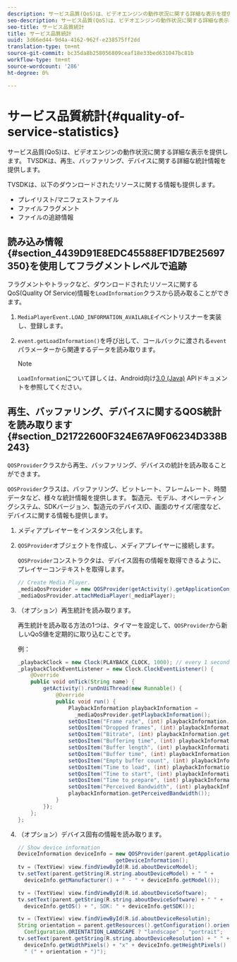 ```yaml
---
description: サービス品質(QoS)は、ビデオエンジンの動作状況に関する詳細な表示を提供します。 TVSDKは、再生、バッファリング、デバイスに関する詳細な統計情報を提供します。
seo-description: サービス品質(QoS)は、ビデオエンジンの動作状況に関する詳細な表示を提供します。 TVSDKは、再生、バッファリング、デバイスに関する詳細な統計情報を提供します。
seo-title: サービス品質統計
title: サービス品質統計
uuid: 3d66ed44-9d4a-4162-962f-e238575ff2dd
translation-type: tm+mt
source-git-commit: bc35da8b258056809ceaf18e33bed631047bc81b
workflow-type: tm+mt
source-wordcount: '286'
ht-degree: 0%

---
```



# サービス品質統計{#quality-of-service-statistics}

サービス品質(QoS)は、ビデオエンジンの動作状況に関する詳細な表示を提供します。 TVSDKは、再生、バッファリング、デバイスに関する詳細な統計情報を提供します。

TVSDKは、以下のダウンロードされたリソースに関する情報も提供します。

* プレイリスト/マニフェストファイル
* ファイルフラグメント
* ファイルの追跡情報

## 読み込み情報{#section_4439D91E8EDC45588EF1D7BE25697350}を使用してフラグメントレベルで追跡

フラグメントやトラックなど、ダウンロードされたリソースに関するQoS(Quality Of Service)情報を`LoadInformation`クラスから読み取ることができます。

1. `MediaPlayerEvent.LOAD_INFORMATION_AVAILABLE`イベントリスナーを実装し、登録します。
1. `event.getLoadInformation()`を呼び出して、コールバックに渡される`event`パラメーターから関連するデータを読み取ります。

   >[!NOTE]
   >
   >`LoadInformation`について詳しくは、Android向け[3.0 (Java)](https://help.adobe.com/en_US/primetime/api/psdk/javadoc3.0/index.html) APIドキュメントを参照してください。

## 再生、バッファリング、デバイスに関するQOS統計を読み取ります{#section_D21722600F324E67A9F06234D338B243}

`QOSProvider`クラスから再生、バッファリング、デバイスの統計を読み取ることができます。

`QOSProvider`クラスは、バッファリング、ビットレート、フレームレート、時間データなど、様々な統計情報を提供します。 製造元、モデル、オペレーティングシステム、SDKバージョン、製造元のデバイスID、画面のサイズ/密度など、デバイスに関する情報も提供します。

1. メディアプレイヤーをインスタンス化します。
1. `QOSProvider`オブジェクトを作成し、メディアプレイヤーに接続します。

   `QOSProvider`コンストラクタは、デバイス固有の情報を取得できるように、プレイヤーコンテキストを取得します。

   ```java
   // Create Media Player. 
   _mediaQosProvider = new QOSProvider(getActivity().getApplicationContext()); 
   _mediaQosProvider.attachMediaPlayer(_mediaPlayer);
   ```

1. （オプション）再生統計を読み取ります。

   再生統計を読み取る方法の1つは、タイマーを設定して、`QOSProvider`から新しいQoS値を定期的に取り込むことです。

   例：

   ```java
   _playbackClock = new Clock(PLAYBACK_CLOCK, 1000); // every 1 second 
   _playbackClockEventListener = new Clock.ClockEventListener() { 
       @Override 
       public void onTick(String name) { 
           getActivity().runOnUiThread(new Runnable() { 
               @Override 
               public void run() { 
                   PlaybackInformation playbackInformation =  
                     _mediaQosProvider.getPlaybackInformation();  
                   setQosItem("Frame rate", (int) playbackInformation.getFrameRate());  
                   setQosItem("Dropped frames", (int) playbackInformation.getDroppedFrameCount()); 
                   setQosItem("Bitrate", (int) playbackInformation.getBitrate()); 
                   setQosItem("Buffering time", (int) playbackInformation.getBufferingTime());  
                   setQosItem("Buffer length", (int) playbackInformation.getBufferLength());  
                   setQosItem("Buffer time", (int) playbackInformation.getBufferTime());  
                   setQosItem("Empty buffer count", (int) playbackInformation.getEmptyBufferCount());  
                   setQosItem("Time to load", (int) playbackInformation.getTimeToLoad());  
                   setQosItem("Time to start", (int) playbackInformation.getTimeToStart()); 
                   setQosItem("Time to prepare", (int) playbackInformation.getTimeToPrepare()); 
                   setQosItem("Perceived Bandwidth", (int) playbackInformation.getPerceivedBandwidth());   
                   playbackInformation.getPerceivedBandwidth()); 
               } 
           }); 
       }; 
   }; 
   ```

1. （オプション）デバイス固有の情報を読み取ります。

   ```java
   // Show device information 
   DeviceInformation deviceInfo = new QOSProvider(parent.getApplicationContext()). 
                                  getDeviceInformation(); 
   tv = (TextView) view.findViewById(R.id.aboutDeviceModel); 
   tv.setText(parent.getString(R.string.aboutDeviceModel) + " " +  
     deviceInfo.getManufacturer() + " - " + deviceInfo.getModel()); 
   
   tv = (TextView) view.findViewById(R.id.aboutDeviceSoftware); 
   tv.setText(parent.getString(R.string.aboutDeviceSoftware) + " " +  
     deviceInfo.getOS() + ", SDK: " + deviceInfo.getSDK()); 
   
   tv = (TextView) view.findViewById(R.id.aboutDeviceResolutin); 
   String orientation = parent.getResources().getConfiguration().orientation ==  
     Configuration.ORIENTATION_LANDSCAPE ? "landscape" : "portrait"; 
   tv.setText(parent.getString(R.string.aboutDeviceResolution) + " " +  
     deviceInfo.getWidthPixels() + "x" + deviceInfo.getHeightPixels() +  
     " (" + orientation + ")"); 
   ```
